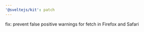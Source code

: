 ```yaml
---
'@sveltejs/kit': patch
---
```


fix: prevent false positive warnings for fetch in Firefox and Safari
